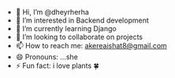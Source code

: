 - 👋 Hi, I’m @dheyrherha
- 👀 I’m interested in Backend development
- 🌱 I’m currently learning Django
- 💞️ I’m looking to collaborate on projects 
- 📫 How to reach me: akereaishat8@gmail.com
- 😄 Pronouns: ...she
- ⚡ Fun fact: i love plants 🍀 

<!---
dheyrherha121/dheyrherha121 is a ✨ special ✨ repository because its `README.md` (this file) appears on your GitHub profile.
You can click the Preview link to take a look at your changes.
--->
